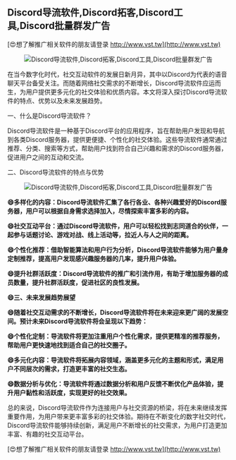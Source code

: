 ## **Discord导流软件,Discord拓客,Discord工具,Discord批量群发广告**

[😍想了解推广相关软件的朋友请登录 http://www.vst.tw](http://www.vst.tw)

 <center><img src="https://vst.tw/MP4/tuiguang/png/1.png" alt="Discord导流软件,Discord拓客,Discord工具,Discord批量群发广告"></center>

在当今数字化时代，社交互动软件的发展日新月异，其中以Discord为代表的语音聊天平台备受关注。而随着网络社交需求的不断增长，Discord导流软件应运而生，为用户提供更多元化的社交体验和优质内容。本文将深入探讨Discord导流软件的特点、优势以及未来发展趋势。

一、什么是Discord导流软件？

Discord导流软件是一种基于Discord平台的应用程序，旨在帮助用户发现和导航到各类Discord服务器，提供更便捷、个性化的社交体验。这些导流软件通常通过推荐、分类、搜索等方式，帮助用户找到符合自己兴趣和需求的Discord服务器，促进用户之间的互动和交流。

二、Discord导流软件的特点与优势

 <center><img src="https://vst.tw/MP4/tuiguang/png/0.png" alt="Discord导流软件,Discord拓客,Discord工具,Discord批量群发广告"></center>

**😄多样化的内容：Discord导流软件汇集了各行各业、各种兴趣爱好的Discord服务器，用户可以根据自身需求选择加入，尽情探索丰富多彩的内容。**

**😄社交互动平台：通过Discord导流软件，用户可以轻松找到志同道合的伙伴，一起参与话题讨论、游戏对战、线上活动等，拉近人与人之间的距离。**

**😄个性化推荐：借助智能算法和用户行为分析，Discord导流软件能够为用户量身定制推荐，提高用户发现感兴趣服务器的几率，提升用户体验。**

**😄提升社群活跃度：Discord导流软件的推广和引流作用，有助于增加服务器的成员数量，提升社群活跃度，促进社区的良性发展。**

**😄三、未来发展趋势展望**

**😄随着社交互动需求的不断增长，Discord导流软件将在未来迎来更广阔的发展空间。预计未来Discord导流软件将会呈现以下趋势：**

**😄个性化定制：导流软件将更加注重用户个性化需求，提供更精准的推荐服务，帮助用户更快速地找到适合自己的社交圈子。**

**😄多元化内容：导流软件将拓展内容领域，涵盖更多元化的主题和形式，满足用户不同层次的需求，打造更丰富的社交生态。**

**😄数据分析与优化：导流软件将通过数据分析和用户反馈不断优化产品体验，提升用户黏性和活跃度，实现更好的社交效果。**

总的来说，Discord导流软件作为连接用户与社交资源的桥梁，将在未来继续发挥重要作用，为用户带来更丰富多彩的社交体验。期待在不断变化的数字社交时代，Discord导流软件能够持续创新，满足用户不断增长的社交需求，为用户打造更加丰富、有趣的社交互动平台。

[😍想了解推广相关软件的朋友请登录 http://www.vst.tw](http://www.vst.tw)



